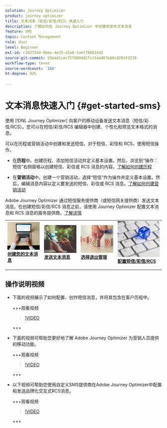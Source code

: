 ```yaml
---
solution: Journey Optimizer
product: journey optimizer
title: 文本消息（短信/彩信/RCS）快速入门
description: 了解如何在 Journey Optimizer 中创建和发布文本消息
feature: SMS
topic: Content Management
role: User
level: Beginner
exl-id: c1027268-0bbe-4e35-a5a6-2aef78083dd3
source-git-commit: b5ea41cec72fb80dd2fcc3aa467e80cd293fd239
workflow-type: tm+mt
source-wordcount: '266'
ht-degree: 92%

---
```


# 文本消息快速入门 {#get-started-sms}

使用 [!DNL Journey Optimizer] 向客户的移动设备发送文本消息（短信/彩信/RCS）。您可以在短信/彩信/RCS 编辑器中创建、个性化和预览文本格式的消息。

可以在历程或营销活动中创建和发送短信。对于短信、彩信和 RCS，使用短信操作。

* 在&#x200B;**历程**&#x200B;中。创建历程、添加短信活动并定义基本设置。然后，浏览到“操作：短信”右侧窗格以创建短信、彩信或 RCS 消息的内容。[了解如何创建历程](../building-journeys/journey-gs.md)

* 在&#x200B;**营销活动**&#x200B;中。创建一个营销活动，选择“短信”作为操作并定义基本设置。然后，编辑消息内容以定义要发送的短信、彩信或 RCS 消息。[了解如何创建营销活动](../campaigns/create-campaign.md#configure)

Adobe Journey Optimizer 通过短信服务提供商（或短信网关提供商）发送文本消息。在创建短信/彩信/RCS 消息之前，请使用 Journey Optimizer 配置文本消息和 RCS 消息的服务提供商。[了解详情](sms-configuration.md)

<table style="table-layout:fixed"><tr style="border: 0;">
<td>
<a href="create-sms.md">
<img alt="潜在客户" src="../assets/do-not-localize/sms-create.jpeg">
</a>
<div><a href="create-sms.md"><strong>创建您的文本消息</strong>
</div>
<p>
</td>
<td>
<a href="send-sms.md">
<img alt="不频繁" src="../assets/do-not-localize/sms-sending.jpg">
</a>
<div>
<a href="send-sms.md"><strong>发送文本消息</strong></a>
</div>
<p></td>
<td>
<a href="sms-opt-out.md">
<img alt="验证" src="../assets/do-not-localize/sms-opt-out.jpg">
</a>
<div>
<a href="sms-opt-out.md"><strong>选择退出管理</strong></a>
</div>
<p>
</td>
<td>
<a href="sms-configuration.md">
<img alt="验证" src="../assets/do-not-localize/sms-config.jpg">
</a>
<div>
<a href="sms-configuration.md"><strong>配置短信/彩信/RCS</strong></a>
</div>
<p>
</td>
</tr></table>

## 操作说明视频

* 下面的视频展示了如何配置、创作短信消息，并将其包含在客户历程中。

  +++观看视频

  >[!VIDEO](https://video.tv.adobe.com/v/3420509?learn=on)

  +++

* 下面的视频可帮助您更好地了解 Adobe Journey Optimizer 为营销人员提供的移动功能。


  +++观看视频

  >[!VIDEO](https://video.tv.adobe.com/v/3426021?quality=12&learn=on)

  +++

* 以下视频可帮助您使用自定义SMS提供商在Adobe Journey Optimizer中配置和发送品牌化交互式RCS消息。


  +++观看视频

  >[!VIDEO](https://video.tv.adobe.com/v/3464755)

  +++